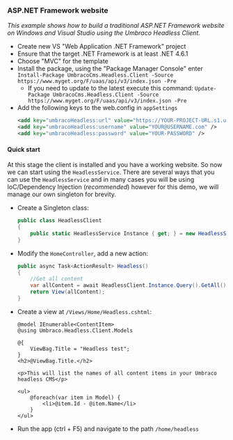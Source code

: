 ### ASP.NET Framework website

_This example shows how to build a traditional ASP.NET Framework website on Windows and Visual Studio using the Umbraco Headless Client._

* Create new VS "Web Application .NET Framework" project
* Ensure that the target .NET Framework is at least .NET 4.6.1
* Choose "MVC" for the template
* Install the package, using the "Package Manager Console" enter `Install-Package UmbracoCms.Headless.Client -Source https://www.myget.org/F/uaas/api/v3/index.json -Pre`
   * If you need to update to the latest execute this command: `Update-Package UmbracoCms.Headless.Client -Source https://www.myget.org/F/uaas/api/v3/index.json -Pre`
* Add the following keys to the web.config in `appSettings`
    ```xml
    <add key="umbracoHeadless:url" value="https://YOUR-PROJECT-URL.s1.umbraco.io" />
    <add key="umbracoHeadless:username" value="YOUR@USERNAME.com" />
    <add key="umbracoHeadless:password" value="YOUR-PASSWORD" />
    ```

#### Quick start

At this stage the client is installed and you have a working website. So now we can start using the `HeadlessService`. There are several ways that you can use the `HeadlessService` and in many cases you will be using IoC/Dependency Injection (_recommended_) however for this demo, we will manage our own singleton for brevity.

* Create a Singleton class:
    ```cs
    public class HeadlessClient
    {
        public static HeadlessService Instance { get; } = new HeadlessService();
    }
    ```
* Modify the `HomeController`, add a new action:
    ```cs
    public async Task<ActionResult> Headless()
    {
        //Get all content
        var allContent = await HeadlessClient.Instance.Query().GetAll();
        return View(allContent);
    }
    ```
* Create a view at `/Views/Home/Headless.cshtml`:
    ```
    @model IEnumerable<ContentItem>
    @using Umbraco.Headless.Client.Models

    @{
        ViewBag.Title = "Headless test";
    }
    <h2>@ViewBag.Title.</h2>

    <p>This will list the names of all content items in your Umbraco headless CMS</p>

    <ul>
        @foreach(var item in Model) {
            <li>@item.Id - @item.Name</li>
        }
    </ul>
    ```
* Run the app (ctrl + F5) and navigate to the path `/home/headless`
